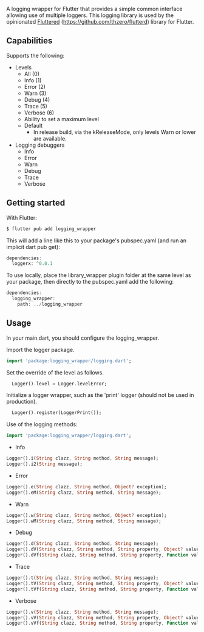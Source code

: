 A logging wrapper for Flutter that provides a simple common interface allowing use of multiple loggers.  This logging library is used by the opinionated [Fluttered](<https://github.com/thzero/flutterd>) (https://github.com/thzero/flutterd) library for Flutter.

## Capabilities

Supports the following:

- Levels
    - All (0)
    - Info (1)
    - Error (2)
    - Warn (3)
    - Debug (4)
    - Trace (5)
    - Verbose (6)
    - Ability to set a maximum level
    - Default
        - In release build, via the kReleaseMode, only levels Warn or lower are available.
- Logging debuggers
    - Info
    - Error
    - Warn
    - Debug
    - Trace
    - Verbose

## Getting started

With Flutter:

```dart
$ flutter pub add logging_wrapper
```

This will add a line like this to your package's pubspec.yaml (and run an implicit dart pub get):

```dart
dependencies:
  loggerx: ^0.0.1
```

To use locally, place the library_wrapper plugin folder at the same level as your package, then directly to the pubspec.yaml add the following:

```dart
dependencies:
  logging_wrapper: 
    path: ../logging_wrapper
```
## Usage

In your main.dart, you should configure the logging_wrapper.

Import the logger package.

```dart
import 'package:logging_wrapper/logging.dart';
```

Set the override of the level as follows.

```dart
  Logger().level = Logger.levelError;
```

Initialize a logger wrapper, such as the 'print' logger (should not be used in production).

```dart
  Logger().register(LoggerPrint());
```

Use of the logging methods:

```dart
import 'package:logging_wrapper/logging.dart';
```

- Info
```dart
Logger().i(String clazz, String method, String message);
Logger().i2(String message);
```
- Error
```dart
Logger().e(String clazz, String method, Object? exception);
Logger().eM(String clazz, String method, String message);
```
- Warn
```dart
Logger().w(String clazz, String method, Object? exception);
Logger().wM(String clazz, String method, String message);
```
- Debug
```dart
Logger().d(String clazz, String method, String message);
Logger().dV(String clazz, String method, String property, Object? value);
Logger().dVf(String clazz, String method, String property, Function value);
```
- Trace
```dart
Logger().t(String clazz, String method, String message);
Logger().tV(String clazz, String method, String property, Object? value);
Logger().tVf(String clazz, String method, String property, Function value);
```
- Verbose
```dart
Logger().v(String clazz, String method, String message);
Logger().vV(String clazz, String method, String property, Object? value);
Logger().vVf(String clazz, String method, String property, Function value);
```

